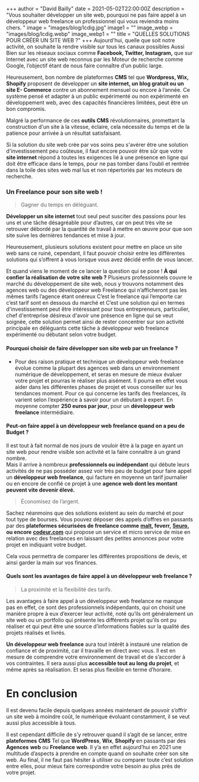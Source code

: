 +++
author = "David Bailly"
date = 2021-05-02T22:00:00Z
description = "Vous souhaiter développer un site web, pourquoi ne pas faire appel à un développeur web freelance un professionnel qui vous reviendra moins chers. "
image = "images/blog/lcdig.jpg"
image1 = ""
image_webp = "images/blog/lcdig.webp"
image_webp1 = ""
title = "QUELLES SOLUTIONS POUR CRÉER UN SITE WEB ?"
+++
Aujourd'hui, quelle que soit notre activité, on souhaite la rendre visible sur tous les canaux possibles Aussi Bien sur les réseaux sociaux comme **Facebook, Twitter, Instagram,** que sur Internet avec un site web reconnus par les Moteur de recherche comme Google, l’objectif étant de nous faire connaître d’un public large.

Heureusement, bon nombre de plateformes **CMS** tel que **Wordpress, Wix, Shopify** proposent de développer un **site internet, un blog gratuit ou un site E- Commerce** contre un abonnement mensuel ou encore à l’année. Ce système pensé et adapter à un public expérimenté ou non expérimenté en développement web, avec des capacités financières limitées, peut être un bon compromis.

Malgré la performance de ces **outils CMS** révolutionnaires, promettant la construction d'un site à la vitesse, éclaire, cela nécessite du temps et de la patience pour arrivée à un résultat satisfaisant.

Si la solution du site web crée par vos soins peu s'avérer être une solution d'investissement peu coûteuse, il faut encore pouvoir être sûr que votre **site internet** répond à toutes les exigences lié à une présence en ligne qui doit être efficace dans le temps, pour ne pas tomber dans l’oubli et rentrée dans la toile des sites web mal lus et non répertoriés par les moteurs de recherche.

### Un Freelance pour son site web !

> Gagner du temps en déléguant.

**Développer un site internet** tout seul peut susciter des passions pour les uns et une tâche désagréable pour d’autres, car on peut très vite se retrouver débordé par la quantité de travail à mettre en œuvre pour que son site suive les dernières tendances et mise à jour.

Heureusement, plusieurs solutions existent pour mettre en place un site web sans ce ruiné, cependant, il faut pouvoir choisir entre les différentes solutions qui s’offrent à vous lorsque vous avez décidé enfin de vous lancer.

Et quand viens le moment de ce lancer la question qui se pose ! **À qui confier la réalisation de votre site web ?** Plusieurs professionnels couvre le marché du développement de site web, nous y trouvons notamment des agences web ou des développeur web Freelance qui n’afficheront pas les mêmes tarifs l’agence étant onéreux C’est le freelance qui l’emporte car c’est tarif sont en dessous du marché et C’est une solution qui en termes d'investissement peut être intéressant pour tous entrepreneurs, particulier, chef d'entreprise désireux d'avoir une présence en ligne qui se veut soignée, cette solution permet ainsi de rester concentrer sur son activité principale en déléguants cette tâche à développeur web freelance expérimenté ou débutant selon votre budget.

#### Pourquoi choisir de faire développer son site web par un freelance ?

* Pour des raison pratique et technique un développeur web freelance évolue comme la plupart des agences web dans un environnement numérique de développement, et seras en mesure de mieux évaluer votre projet et pourras le réaliser plus aisément. Il pourra en effet vous aider dans les différentes phases de projet et vous conseiller sur les tendances moment. Pour ce qui concerne les tarifs des freelances, ils varient selon l’expérience à savoir pour un débutant à expert. En moyenne compter **250 euros par jour**, pour un **développeur web freelance** intermédiaire.

#### Peut-on faire appel à un développeur web freelance quand on a peu de Budget ?

Il est tout à fait normal de nos jours de vouloir être à la page en ayant un site web pour rendre visible son activité et la faire connaître à un grand nombre.  
Mais il arrive à nombreux **professionnels ou indépendant** qui débute leurs activités de ne pas posséder assez voir très peu de budget pour faire appel un **développeur web freelance**, qui facture en moyenne un tarif journalier ou en encore de confié ce projet à une **agence web dont les montant peuvent vite devenir élevé.**

> Économisez de l’argent.

Sachez néanmoins que des solutions existent au sein du marché et pour tout type de bourses. Vous pouvez déposer des appels d’offres en passants par des **plateformes sécurisées de freelance comme** [**malt**](https://www.malt.fr/profile/davidbailly2 "Malt")**, feverr,** [**5euro**](https://5euros.com/ "5euro")**, ou encore** [**codeur.com**](https://www.codeur.com/ "Codeur") qui propose un service et micro service de mise en relation avec des freelances en laissant des petites annonces pour votre projet en indiquant votre budget.

Cela vous permettra de comparer les différentes propositions de devis, et ainsi garder la main sur vos finances.

#### Quels sont les avantages de faire appel à un développeur web freelance ?

> La proximité et la flexibilité des tarifs.

Les avantages à faire appel à un développeur web freelance ne manque pas en effet, ce sont des professionnels indépendants, qui on choisit une manière propre à eux d’exercer leur activité, noté qu’ils ont généralement un site web ou un portfolio qui présente les différents projet qu’ils ont pu réaliser et qui peut être une source d’informations fiables sur la qualité des projets réalisés et livrés.

**Un développeur web freelance** aura tout intérêt à instauré une relation de confiance et de proximité, car il travaille en direct avec vous. Il est en mesure de comprendre votre environnement de travail et de s’accorder à vos contraintes. Il sera aussi plus **accessible tout au long du projet**, et même après sa réalisation. Et seras plus flexible en terme d’horaire.

# En conclusion

Il est devenu facile depuis quelques années maintenant de pouvoir s’offrir un site web à moindre coût, le numérique évoluant constamment, il se veut aussi plus accessible à tous.

Il est cependant difficile de s’y retrouver quand il s’agit de se lancer, entre **plateformes** **CMS** Tel que **WordPress**, **Wix**, **Shopify** en passants par des **Agences** **web** ou **Freelance** **web**. Il y’a en effet aujourd’hui en 2021 une multitude d’aspects à prendre en compte quand on souhaite créer son site web. Au final, il ne faut pas hésiter à utiliser ou comparer toute c’est solution entre elles, pour mieux faire correspondre votre besoin au plus près de votre projet.